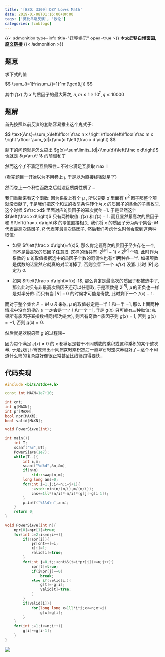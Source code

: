 ```yaml
---
title: '[BZOJ 3309] DZY Loves Math'
date: 2019-01-08T01:16:00+00:00
tags: ['莫比乌斯反演', '数论']
categories: [cnblogs]
---
```

{{< admonition type=info title="迁移提示" open=true >}}
**本文迁移自[博客园](https://rvalue.cnblogs.com), [原文链接](http://www.cnblogs.com/rvalue/archive/2019/01/08/10237045.html)**
{{< /admonition >}}

## 题意

求下式的值

<div>
$$
\sum_{i=1}^n\sum_{j=1}^mf(\gcd(i,j))
$$
</div>

其中 $f(x)$ 为 $x$ 的质因子的最大幂次, $n,m\le 1\times 10^7, q\le10000$

## 题解

首先按照以前反演的套路容易推出这个鬼式子:

<div>
$$
\text{Ans}=\sum_x\left\lfloor \frac n x \right \rfloor\left\lfloor \frac m x \right \rfloor \sum_{d|x}\mu(d)f\left(\frac x d \right)
$$
</div>

剩下的问题就是怎么搞出 $g(x)=\sum\limits_{d|x}\mu(d)f\left(\frac x d\right)$ 也就是 $g=\mu\*f$ 的前缀和了

然而这个 $f$ 不满足互质积性...不过它满足互质取 $\max$ !

(看完题目一开始以为不用卷上 $\mu$ 于是以为直接线筛就星了)

然而卷上一个积性函数之后就没互质类性质了...

我们重新来看这个函数: 因为系数上有个 $\mu$ , 所以只要 $d$ 里面有 $p^2$ 因子那整个项就没贡献了, 于是我们把这个和式的枚举条件转化为 $x$ 的质因子的集合的子集枚举. 这个时候 $\frac xd$ 里面对应的质因子的幂次就会 $-1$. 于是显然这个 $f\left(\frac x d\right)$ 只有两种取值: $f(x)$ 和 $f(x)-1$. 而且显然最高次的质因子和 $f\left(\frac x d\right)$ 的取值直接相关, 我们将 $x$ 的质因子分为两个集合: $M$ 代表最高次质因子, $R$ 代表非最高次质因子. 然后我们考虑什么时候会取到这两种取值:

- 如果 $f\left(\frac x d\right)=f(x)$, 那么肯定最高次的质因子至少存在一个, 而不是最高次的质因子任意取. 这样的话共有 $(2^{|M|}-1)\times2^{|R|}$ 个项. 此时作为系数的 $\mu$ 的取值根据选中的质因子个数的奇偶性也有$\pm 1$两种各一半. 如果项数是偶数的话显然它就真的对半消掉了, 否则会留下一个 $\pm f(x)$ 没消. 此时 $|R|$ 必定为 $0$.

- 如果 $f\left(\frac x d\right)=f(x)-1$, 那么肯定是最高次的质因子都被选中了, 那么此时只有非最高次质因子还可以任意取, 于是项数是 $2^{|R|}$, $\mu$ 的正负也一样是对半分的. 而只有当 $|R|=0$ 的时候才可能是奇数, 此时剩下一个 $f(x)-1$.

而对于整个集合 $P=M\cup R$ 来说, $\mu$ 的取值必定是一半 $1$ 和一半 $-1$, 那么上面两种情况中没有消掉的 $\mu$ 一定会是一个 $1$ 和一个 $-1$, 于是 $g(x)$ 只可能有三种取值: 如果所有质因子幂指数相同(都为最大), 则若有奇数个质因子则 $g(x)=1$, 否则 $g(x)=-1$, 否则 $g(x)=0$.

然后就是欢脱的筛 $g$ 的过程辣~

因为每个满足 $g(x)\ne0$ 的 $x$ 都满足是若干不同质数的乘积或这种乘积的某个整次幂, 于是我们只需要筛出不同质数的乘积然后一直算它的整次幂就好了...这个不知道什么筛的复杂度好像很正常甚至比线筛跑得要快...

## 代码实现

```cpp
#include <bits/stdc++.h>

const int MAXN=1e7+10;

int cnt;
int g[MAXN];
int pr[MAXN];
bool npr[MAXN];
bool valid[MAXN];

void PowerSieve(int);

int main(){
	int T;
	scanf("%d",&T);
	PowerSieve(1e7);
	while(T--){
		int n,m;
		scanf("%d%d",&n,&m);
		if(n>m)
			std::swap(n,m);
		long long ans=0;
		for(int i=1,j;i<=n;i=j+1){
			j=std::min(n/(n/i),m/(m/i));
			ans+=1ll*(n/i)*(m/i)*(g[j]-g[i-1]);
		}
		printf("%lld\n",ans);
	}
	return 0;
}

void PowerSieve(int n){
	npr[0]=npr[1]=true;
	for(int i=2;i<=n;i++){
		if(!npr[i]){
			pr[cnt++]=i;
			g[i]=1;
			valid[i]=true;
		}
		for(int j=0,t;j<cnt&&(t=i*pr[j])<=n;j++){
			npr[t]=true;
			if(i%pr[j]==0)
				break;
			else if(valid[i]){
				g[t]=-g[i];
				valid[t]=true;
			}
		}
		if(valid[i]){
			for(long long x=1ll*i*i;x<=n;x*=i)
				g[x]=g[i];
		}
	}
	for(int i=1;i<=n;i++){
		g[i]+=g[i-1];
	}
}
```
![](https://pic.rvalue.moe/2021/08/02/d05a13c278441.jpg)
